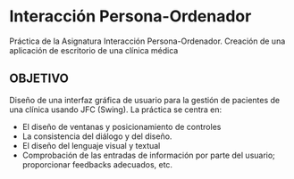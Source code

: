 # Interacción Persona-Ordenador
Práctica de la Asignatura Interacción Persona-Ordenador. Creación de una aplicación de escritorio de una clínica médica

OBJETIVO
--------

Diseño de una interfaz gráfica de usuario para la gestión de pacientes de una clínica usando JFC (Swing).
La práctica se centra en:

- El diseño de ventanas y posicionamiento de controles
- La consistencia del diálogo y del diseño.
- El diseño del lenguaje visual y textual
- Comprobación de las entradas de información por parte del usuario; proporcionar feedbacks adecuados, etc.
